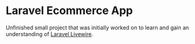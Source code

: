 # Laravel Ecommerce App

Unfinished small project that was initially worked on to learn and gain an understanding of [Laravel Livewire](https://laravel-livewire.com/).
